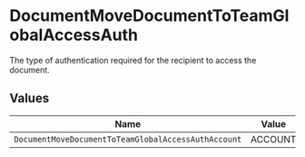 # DocumentMoveDocumentToTeamGlobalAccessAuth

The type of authentication required for the recipient to access the document.


## Values

| Name                                                | Value                                               |
| --------------------------------------------------- | --------------------------------------------------- |
| `DocumentMoveDocumentToTeamGlobalAccessAuthAccount` | ACCOUNT                                             |